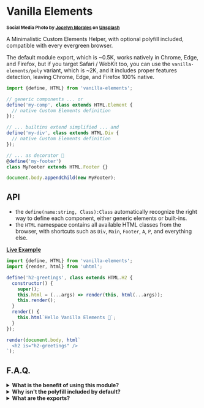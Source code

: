 # Vanilla Elements

<sup>**Social Media Photo by [Jocelyn Morales](https://unsplash.com/@molnj) on [Unsplash](https://unsplash.com/)**</sup>

A Minimalistic Custom Elements Helper, with optional polyfill included, compatible with every evergreen browser.

The default module export, which is ~0.5K, works natively in Chrome, Edge, and Firefox, but if you target Safari / WebKit too, you can use the `vanilla-elements/poly` variant, which is ~2K, and it includes proper features detection, leaving Chrome, Edge, and Firefox 100% native.

```js
import {define, HTML} from 'vanilla-elements';

// generic components ... or
define('my-comp', class extends HTML.Element {
  // native Custom Elements definition
});

// ... builtins extend simplified ... and
define('my-div', class extends HTML.Div {
  // native Custom Elements definition
});

// ... as decorator 🥳
@define('my-footer')
class MyFooter extends HTML.Footer {}

document.body.appendChild(new MyFooter);
```


## API

  * the `define(name:string, Class):Class` automatically recognize the right way to define each component, either generic elements or built-ins.
  * the `HTML` namespace contains all available HTML classes from the browser, with shortcuts such as `Div`, `Main`, `Footer`, `A`, `P`, and everything else.

**[Live Example](https://codepen.io/WebReflection/pen/jOmVVQQ?editors=0010)**

```js
import {define, HTML} from 'vanilla-elements';
import {render, html} from 'uhtml';

define('h2-greetings', class extends HTML.H2 {
  constructor() {
    super();
    this.html = (...args) => render(this, html(...args));
    this.render();
  }
  render() {
    this.html`Hello Vanilla Elements 👋`;
  }
});

render(document.body, html`
  <h2 is="h2-greetings" />
`);
```


## F.A.Q.

<details>
  <summary><strong>What is the benefit of using this module?</strong></summary>
  <div>

Beside solving this [long outstanding bug](https://github.com/whatwg/html/issues/5782) out of the box, the feature detection for builtin extends is both ugly and not really Web friendly.

One could simply include [@ungap/custom-elements](https://github.com/ungap/custom-elements#readme) polyfill on top of each page and call it a day, but I wanted to have only the missing part, builtin extends, embedded in a module, and this helper is perfect for that purpose.

On top of that, I really don't like the ugly dance needed to register builtin extends, so that having a tiny utility that simplifies their definition seemed to be about right.

```js
// without this module
customElements.define(
  'my-div',
  class extends HTMLDivElement {},
  {extends: 'div'}
);

// with this module
import {define, HTML} from 'vanilla-elements';
define('my-div', class extends HTML.Div {});
```

As we can see, the definition through this module is more compact, elegant, and natural, than its native counter-part, and that's about it.

  </div>
</details>

<details>
  <summary><strong>Why isn't the polyfill included by default?</strong></summary>
  <div>

The only browser that needs a polyfill for builtin extends is Safari / WebKit, and it needs it only for builtin extends.

However, not everyone develop for the Web, and not everyone uses builtin extends, so the sane default is to provide a minimal utility that simplifies custom elements registration that works out of the box in every modern browser.

Whenever the target needs to include Safari / WebKit, and builtin extends are used, it takes nothing to switch import from `vanilla-elements` to `vanilla-elements/poly`.

  </div>
</details>

<details>
  <summary><strong>What are the exports?</strong></summary>
  <div>

For development usage, through bundlers and similar tools:

  * `vanilla-elements` points at the [main.js](./esm/main.js), and it doesn't include the polyfill
  * `vanilla-elements/poly` points at the generated [index.js](./index.js) file, and include the polyfill after feature detection

For CDN usage in the wild:

  * the `//unpkg.com/vanilla-elements` CDN points at the minified [es.js](./es.js) which *includes* the polyfill (it's the minified index)
  * for `skypack.dev` minified file, you can point at the `es.js` file directly: [//cdn.skypack.dev/vanilla-elements/es.js](https://cdn.skypack.dev/vanilla-elements/es.js)

  </div>
</details>
